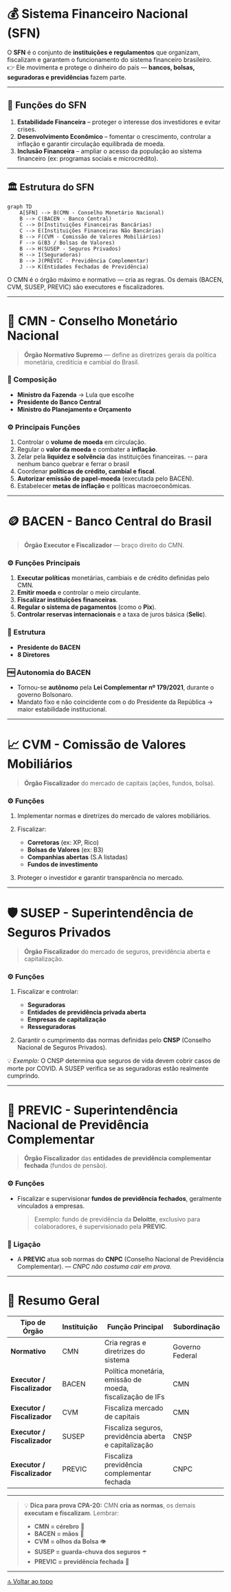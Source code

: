 # 💰 Sistema Financeiro Nacional (SFN)

O **SFN** é o conjunto de **instituições e regulamentos** que organizam, fiscalizam e garantem o funcionamento do sistema financeiro brasileiro.  
👉 Ele movimenta e protege o dinheiro do país — **bancos, bolsas, seguradoras e previdências** fazem parte.

---

## 🎯 Funções do SFN
1. **Estabilidade Financeira** – proteger o interesse dos investidores e evitar crises.
2. **Desenvolvimento Econômico** – fomentar o crescimento, controlar a inflação e garantir circulação equilibrada de moeda.
3. **Inclusão Financeira** – ampliar o acesso da população ao sistema financeiro (ex: programas sociais e microcrédito).

---

## 🏛️ Estrutura do SFN

```mermaid
graph TD
    A[SFN] --> B(CMN - Conselho Monetário Nacional)
    B --> C(BACEN - Banco Central)
    C --> D(Instituições Financeiras Bancárias)
    C --> E(Instituições Financeiras Não Bancárias)
    B --> F(CVM - Comissão de Valores Mobiliários)
    F --> G(B3 / Bolsas de Valores)
    B --> H(SUSEP - Seguros Privados)
    H --> I(Seguradoras)
    B --> J(PREVIC - Previdência Complementar)
    J --> K(Entidades Fechadas de Previdência)
```

O CMN é o órgão máximo e normativo — cria as regras.
Os demais (BACEN, CVM, SUSEP, PREVIC) são executores e fiscalizadores.

---

# 🏦 CMN - Conselho Monetário Nacional
> **Órgão Normativo Supremo** — define as diretrizes gerais da política monetária, creditícia e cambial do Brasil.

### 👥 Composição
* **Ministro da Fazenda** → Lula que escolhe
* **Presidente do Banco Central**
* **Ministro do Planejamento e Orçamento**

### ⚙️ Principais Funções

1. Controlar o **volume de moeda** em circulação.
2. Regular o **valor da moeda** e combater a **inflação**.
3. Zelar pela **liquidez e solvência** das instituições financeiras. -- para nenhum banco quebrar e ferrar o brasil
4. Coordenar **políticas de crédito, cambial e fiscal**.
5. **Autorizar emissão de papel-moeda** (executada pelo BACEN).
6. Estabelecer **metas de inflação** e políticas macroeconômicas.

---

# 🪙 BACEN - Banco Central do Brasil

> **Órgão Executor e Fiscalizador** — braço direito do CMN.

### ⚙️ Funções Principais

1. **Executar políticas** monetárias, cambiais e de crédito definidas pelo CMN.
2. **Emitir moeda** e controlar o meio circulante.
3. **Fiscalizar instituições financeiras**.
4. **Regular o sistema de pagamentos** (como o **Pix**).
5. **Controlar reservas internacionais** e a taxa de juros básica (**Selic**).

### 🧩 Estrutura

* **Presidente do BACEN**
* **8 Diretores**

### 🆓 Autonomia do BACEN

* Tornou-se **autônomo** pela **Lei Complementar nº 179/2021**, durante o governo Bolsonaro.
* Mandato fixo e não coincidente com o do Presidente da República → maior estabilidade institucional.

---

# 📈 CVM - Comissão de Valores Mobiliários

> **Órgão Fiscalizador** do mercado de capitais (ações, fundos, bolsa).

### ⚙️ Funções

1. Implementar normas e diretrizes do mercado de valores mobiliários.
2. Fiscalizar:

   * **Corretoras** (ex: XP, Rico)
   * **Bolsas de Valores** (ex: B3)
   * **Companhias abertas** (S.A listadas)
   * **Fundos de investimento**
3. Proteger o investidor e garantir transparência no mercado.

---

# 🛡️ SUSEP - Superintendência de Seguros Privados

> **Órgão Fiscalizador** do mercado de seguros, previdência aberta e capitalização.

### ⚙️ Funções

1. Fiscalizar e controlar:

   * **Seguradoras**
   * **Entidades de previdência privada aberta**
   * **Empresas de capitalização**
   * **Resseguradoras**
2. Garantir o cumprimento das normas definidas pelo **CNSP** (Conselho Nacional de Seguros Privados).

💡 *Exemplo:*
O CNSP determina que seguros de vida devem cobrir casos de morte por COVID.
A SUSEP verifica se as seguradoras estão realmente cumprindo.

---

# 🧓 PREVIC - Superintendência Nacional de Previdência Complementar

> **Órgão Fiscalizador** das **entidades de previdência complementar fechada** (fundos de pensão).

### ⚙️ Funções

* Fiscalizar e supervisionar **fundos de previdência fechados**, geralmente vinculados a empresas.

  > Exemplo: fundo de previdência da **Deloitte**, exclusivo para colaboradores, é supervisionado pela **PREVIC**.

### 🧠 Ligação

* A **PREVIC** atua sob normas do **CNPC** (Conselho Nacional de Previdência Complementar).
  *— CNPC não costuma cair em prova.*

---

# 🧭 Resumo Geral

| Tipo de Órgão               | Instituição | Função Principal                                          | Subordinação    |
| --------------------------- | ----------- | --------------------------------------------------------- | --------------- |
| **Normativo**               | CMN         | Cria regras e diretrizes do sistema                       | Governo Federal |
| **Executor / Fiscalizador** | BACEN       | Política monetária, emissão de moeda, fiscalização de IFs | CMN             |
| **Executor / Fiscalizador** | CVM         | Fiscaliza mercado de capitais                             | CMN             |
| **Executor / Fiscalizador** | SUSEP       | Fiscaliza seguros, previdência aberta e capitalização     | CNSP            |
| **Executor / Fiscalizador** | PREVIC      | Fiscaliza previdência complementar fechada                | CNPC            |

---

> 💡 **Dica para prova CPA-20:**
> CMN **cria as normas**, os demais **executam e fiscalizam**.
> Lembrar:
>
> * **CMN = cérebro** 🧠
> * **BACEN = mãos** 🤲
> * **CVM = olhos da Bolsa** 👁️
> * **SUSEP = guarda-chuva dos seguros** ☂️
> * **PREVIC = previdência fechada** 👴

---

[🔝 Voltar ao topo](#💰-sistema-financeiro-nacional-sfn)

